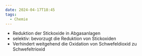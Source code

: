 ```yaml
---
date: 2024-04-17T18:45
tags:
  - Chemie
---
```

- Reduktion der Stickoxide in Abgasanlagen
- selektiv: bevorzugt die Reduktion von Stickoxiden 
- Verhindert weitgehend die Oxidation von Schwefeldioxid zu Schwefeltrioxid